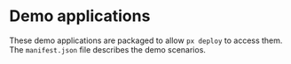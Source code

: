 # Demo applications

These demo applications are packaged to allow `px deploy` to access them. The `manifest.json`
file describes the demo scenarios.
